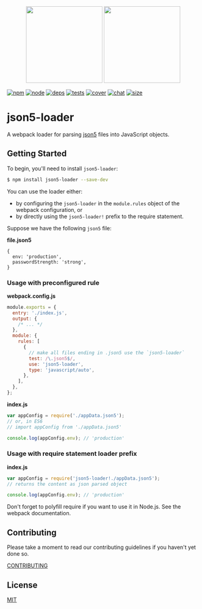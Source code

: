 <div align="center">
  <img width="200" height="200"
    src="https://cdn.rawgit.com/json5/json5-logo/master/json5-logo.svg">
  <a href="https://github.com/webpack/webpack">
    <img width="200" height="200"
      src="https://webpack.js.org/assets/icon-square-big.svg">
  </a>
</div>

[![npm][npm]][npm-url]
[![node][node]][node-url]
[![deps][deps]][deps-url]
[![tests][tests]][tests-url]
[![cover][cover]][cover-url]
[![chat][chat]][chat-url]
[![size][size]][size-url]

# json5-loader

A webpack loader for parsing [json5](https://json5.org/) files into JavaScript objects.

## Getting Started

To begin, you'll need to install `json5-loader`:

```sh
$ npm install json5-loader --save-dev
```

You can use the loader either:

- by configuring the `json5-loader` in the `module.rules` object of the webpack configuration, or
- by directly using the `json5-loader!` prefix to the require statement.

Suppose we have the following `json5` file:

**file.json5**

```json5
{
  env: 'production',
  passwordStrength: 'strong',
}
```

### Usage with preconfigured rule

**webpack.config.js**

```js
module.exports = {
  entry: './index.js',
  output: {
    /* ... */
  },
  module: {
    rules: [
      {
        // make all files ending in .json5 use the `json5-loader`
        test: /\.json5$/,
        use: 'json5-loader',
        type: 'javascript/auto',
      },
    ],
  },
};
```

**index.js**

```js
var appConfig = require('./appData.json5');
// or, in ES6
// import appConfig from './appData.json5'

console.log(appConfig.env); // 'production'
```

### Usage with require statement loader prefix

**index.js**

```js
var appConfig = require('json5-loader!./appData.json5');
// returns the content as json parsed object

console.log(appConfig.env); // 'production'
```

Don't forget to polyfill require if you want to use it in Node.js. See the webpack documentation.

## Contributing

Please take a moment to read our contributing guidelines if you haven't yet done so.

[CONTRIBUTING](./.github/CONTRIBUTING.md)

## License

[MIT](./LICENSE)

[npm]: https://img.shields.io/npm/v/json5-loader.svg
[npm-url]: https://npmjs.com/package/json5-loader
[node]: https://img.shields.io/node/v/json5-loader.svg
[node-url]: https://nodejs.org
[deps]: https://david-dm.org/webpack-contrib/json5-loader.svg
[deps-url]: https://david-dm.org/webpack-contrib/json5-loader
[tests]: https://github.com/webpack-contrib/json5-loader/workflows/json5-loader/badge.svg
[tests-url]: https://github.com/webpack-contrib/json5-loader/actions
[cover]: https://codecov.io/gh/webpack-contrib/json5-loader/branch/master/graph/badge.svg
[cover-url]: https://codecov.io/gh/webpack-contrib/json5-loader
[chat]: https://img.shields.io/badge/gitter-webpack%2Fwebpack-brightgreen.svg
[chat-url]: https://gitter.im/webpack/webpack
[size]: https://packagephobia.now.sh/badge?p=json5-loader
[size-url]: https://packagephobia.now.sh/result?p=json5-loader
